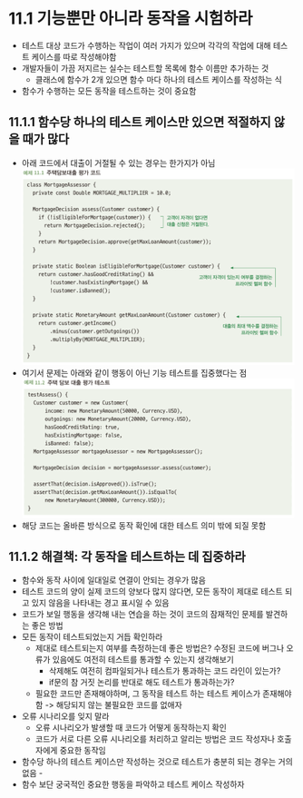 # 11.1 기능뿐만 아니라 동작을 시험하라
- 테스트 대상 코드가 수행하는 작업이 여러 가지가 있으며 각각의 작업에 대해 테스트 케이스를 따로 작성해야함
- 개발자들이 가끔 저지르는 실수는 테스트할 목록에 함수 이름만 추가하는 것
  - 클래스에 함수가 2개 있으면 함수 마다 하나의 테스트 케이스를 작성하는 식
- 함수가 수행하는 모든 동작을 테스트하는 것이 중요함

## 11.1.1 함수당 하나의 테스트 케이스만 있으면 적절하지 않을 때가 많다
- 아래 코드에서 대출이 거절될 수 있는 경우는 한가지가 아님\
![img.png](img.png)
- 여기서 문제는 아래와 같이 행동이 아닌 기능 테스트를 집중했다는 점\
![img_1.png](img_1.png)
- 해당 코드는 올바른 방식으로 동작 확인에 대한 테스트 의미 밖에 되질 못함

## 11.1.2 해결책: 각 동작을 테스트하는 데 집중하라
- 함수와 동작 사이에 일대일로 연결이 안되는 경우가 많음
- 테스트 코드의 양이 실제 코드의 양보다 많지 않다면, 모든 동작이 제대로 테스트 되고 있지 않음을 나타내는 경고 표시일 수 있음
- 코드가 보일 행동을 생각해 내는 연습을 하는 것이 코드의 잠재적인 문제를 발견하는 좋은 방법
- 모든 동작이 테스트되었는지 거듭 확인하라
  - 제대로 테스트되는지 여부를 측정하는데 좋은 방법은? 수정된 코드에 버그나 오류가 있음에도 여전히 테스트를 통과할 수 있는지 생각해보기
    - 삭제해도 여전히 컴파일되거나 테스트가 통과하는 코드 라인이 있는가?
    - if문의 참 거짓 논리를 반대로 해도 테스트가 통과하는가?
  - 필요한 코드만 존재해야하며, 그 동작을 테스트 하는 테스트 케이스가 존재해야함 -> 해당되지 않는 불필요한 코드를 없애자
- 오류 시나리오를 잊지 말라
  - 오류 시나리오가 발생할 때 코드가 어떻게 동작하는지 확인
  - 코드가 서로 다른 오류 시나리오를 처리하고 알리는 방법은 코드 작성자나 호출자에게 중요한 동작임
- 함수당 하나의 테스트 케이스만 작성하는 것으로 테스트가 충분히 되는 경우는 거의 없음 -
- 함수 보단 궁국적인 중요한 행동을 파악하고 테스트 케이스 작성하자